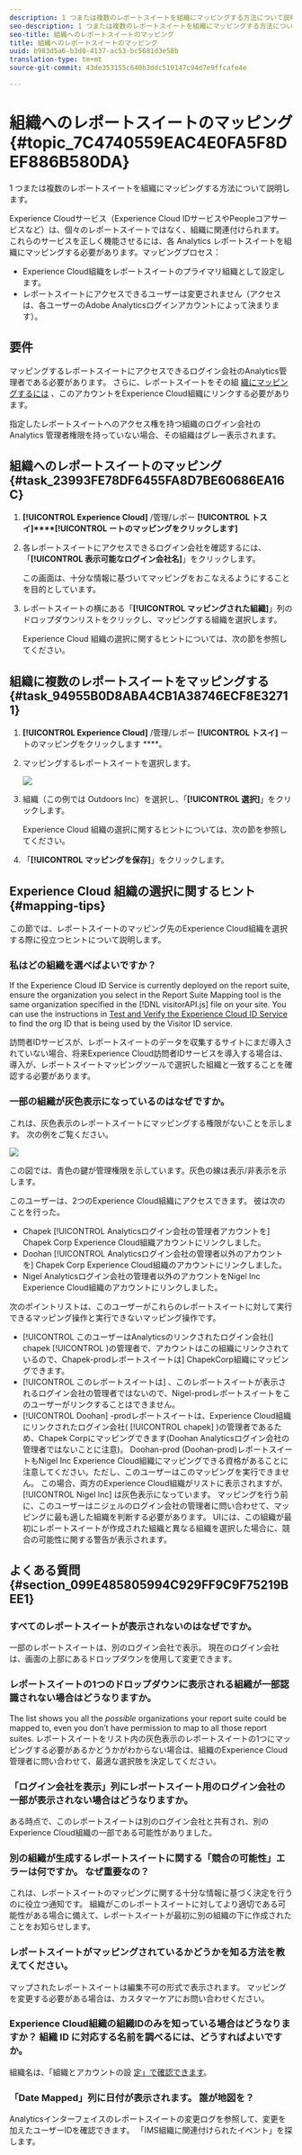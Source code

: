 ```yaml
---
description: 1 つまたは複数のレポートスイートを組織にマッピングする方法について説明します。
seo-description: 1 つまたは複数のレポートスイートを組織にマッピングする方法について説明します。
seo-title: 組織へのレポートスイートのマッピング
title: 組織へのレポートスイートのマッピング
uuid: b983d5a6-b3d0-4137-ac53-bc5681d3e58b
translation-type: tm+mt
source-git-commit: 43de353155c640b3ddc519147c94d7e9ffcafe4e

---
```



# 組織へのレポートスイートのマッピング {#topic_7C4740559EAC4E0FA5F8DEF886B580DA}

1 つまたは複数のレポートスイートを組織にマッピングする方法について説明します。

Experience Cloudサービス（Experience Cloud IDサービスやPeopleコアサービスなど）は、個々のレポートスイートではなく、組織に関連付けられます。 これらのサービスを正しく機能させるには、各 Analytics レポートスイートを組織にマッピングする必要があります。マッピングプロセス：

* Experience Cloud組織をレポートスイートのプライマリ組織として設定します。
* レポートスイートにアクセスできるユーザーは変更されません（アクセスは、各ユーザーのAdobe Analyticsログインアカウントによって決まります）。

## 要件

マッピングするレポートスイートにアクセスできるログイン会社のAnalytics管理者である必要があります。 さらに、レポートスイートをその組 [織にマッピングするには](../admin-getting-started/organizations.md#topic_C31CB834F109465A82ED57FF0563B3F1) 、このアカウントをExperience Cloud組織にリンクする必要があります。

指定したレポートスイートへのアクセス権を持つ組織のログイン会社の Analytics 管理者権限を持っていない場合、その組織はグレー表示されます。

## 組織へのレポートスイートのマッピング {#task_23993FE78DF6455FA8D7BE60686EA16C}

1. **[!UICONTROL Experience Cloud]** /管理/レポー **[!UICONTROL トスイ]****[!UICONTROL ートのマッピングをクリックします]**

1. 各レポートスイートにアクセスできるログイン会社を確認するには、「**[!UICONTROL 表示可能なログイン会社名]**」をクリックします。

   この画面は、十分な情報に基づいてマッピングをおこなえるようにすることを目的としています。

1. レポートスイートの横にある「**[!UICONTROL マッピングされた組織]**」列のドロップダウンリストをクリックし、マッピングする組織を選択します。

   Experience Cloud 組織の選択に関するヒントについては、次の節を参照してください。

## 組織に複数のレポートスイートをマッピングする{#task_94955B0D8ABA4CB1A38746ECF8E32711}

1. **[!UICONTROL Experience Cloud]** /管理/レポー **[!UICONTROL トスイ]** ートのマッピングをクリックします ****。

1. マッピングするレポートスイートを選択します。

   ![](assets/rs-mapping-multiple.png)

1. 組織（この例では Outdoors Inc）を選択し、「**[!UICONTROL 選択]**」をクリックします。

   Experience Cloud 組織の選択に関するヒントについては、次の節を参照してください。

1. 「**[!UICONTROL マッピングを保存]**」をクリックします。

## Experience Cloud 組織の選択に関するヒント {#mapping-tips}

この節では、レポートスイートのマッピング先のExperience Cloud組織を選択する際に役立つヒントについて説明します。

### 私はどの組織を選べばよいですか？

If the Experience Cloud ID Service is currently deployed on the report suite, ensure the organization you select in the Report Suite Mapping tool is the same organization specified in the [!DNL visitorAPI.js] file on your site. You can use the instructions in [Test and Verify the Experience Cloud ID Service](https://docs.adobe.com/content/help/en/id-service/using/implementation-guides/test-verify.html) to find the org ID that is being used by the Visitor ID service.

訪問者IDサービスが、レポートスイートのデータを収集するサイトにまだ導入されていない場合、将来Experience Cloud訪問者IDサービスを導入する場合は、導入が、レポートスイートマッピングツールで選択した組織と一致することを確認する必要があります。

### 一部の組織が灰色表示になっているのはなぜですか。

これは、灰色表示のレポートスイートにマッピングする権限がないことを示します。 次の例をご覧ください。


![](assets/rs-mapping.png)

この図では、青色の鍵が管理権限を示しています。灰色の線は表示/非表示を示します。

このユーザーは、2つのExperience Cloud組織にアクセスできます。 彼は次のことを行った。

* Chapek [!UICONTROL Analyticsログイン会社の管理者アカウントを] Chapek  Corp Experience Cloud組織アカウントにリンクしました。
* Doohan [!UICONTROL Analyticsログイン会社の管理者以外のアカウントを] Chapek  Corp Experience Cloud組織のアカウントにリンクしました。
* Nigel Analyticsログイン会社の管理者以外のアカウントをNigel Inc Experience Cloud組織のアカウントにリンクしました。

次のポイントリストは、このユーザーがこれらのレポートスイートに対して実行できるマッピング操作と実行できないマッピング操作です。

* [!UICONTROL このユーザーはAnalyticsのリンクされたログイン会社(] chapek [!UICONTROL )の管理者で、アカウントはこの組織にリンクされているので、Chapek-prodレポートスイートは] ChapekCorp組織にマッピングできます。
* [!UICONTROL このレポートスイートは] 、このレポートスイートが表示されるログイン会社の管理者ではないので、Nigel-prodレポートスイートをこのユーザーがリンクすることはできません。
* [!UICONTROL Doohan] -prodレポートスイートは、Experience Cloud組織にリンクされたログイン会社( [!UICONTROL chapek] )の管理者であるため、Chapek Corpにマッピングできます(Doohan Analyticsログイン会社の管理者ではないことに注意)。 Doohan-prod  (Doohan-prod)レポートスイートもNigel Inc Experience Cloud組織にマッピングできる資格があることに注意してください。ただし、このユーザーはこのマッピングを実行できません。 この場合、両方のExperience Cloud組織がリストに表示されますが、 [!UICONTROL Nigel Inc] は灰色表示になっています。 マッピングを行う前に、このユーザーはニジェルのログイン会社の管理者に問い合わせて、マッピングに最も適した組織を判断する必要があります。 UIには、この組織が最初にレポートスイートが作成された組織と異なる組織を選択した場合に、競合の可能性に関する警告が表示されます。

## よくある質問 {#section_099E485805994C929FF9C9F75219BEE1}

### すべてのレポートスイートが表示されないのはなぜですか。

一部のレポートスイートは、別のログイン会社で表示。 現在のログイン会社は、画面の上部にあるドロップダウンを使用して変更できます。

### レポートスイートの1つのドロップダウンに表示される組織が一部認識されない場合はどうなりますか。

The list shows you all the *possible* organizations your report suite could be mapped to, even you don’t have permission to map to all those report suites. レポートスイートをリスト内の灰色表示のレポートスイートの1つにマッピングする必要があるかどうかがわからない場合は、組織のExperience Cloud管理者に問い合わせて、最適な選択肢を決定してください。

### 「ログイン会社を表示」列にレポートスイート用のログイン会社の一部が表示されない場合はどうなりますか。

ある時点で、このレポートスイートは別のログイン会社と共有され、別のExperience Cloud組織の一部である可能性がありました。

### 別の組織が生成するレポートスイートに関する「競合の可能性」エラーは何ですか。 なぜ重要なの？

これは、レポートスイートのマッピングに関する十分な情報に基づく決定を行うのに役立つ通知です。 組織がこのレポートスイートに対してより適切である可能性がある場合に備えて、レポートスイートが最初に別の組織の下に作成されたことをお知らせします。

### レポートスイートがマッピングされているかどうかを知る方法を教えてください。

マップされたレポートスイートは編集不可の形式で表示されます。 マッピングを変更する必要がある場合は、カスタマーケアにお問い合わせください。

### Experience Cloud組織の組織IDのみを知っている場合はどうなりますか？ 組織 ID に対応する名前を調べるには、どうすればよいですか。

組織名は、「組織とアカウントの設 [定」で確認できます](https://docs.adobe.com/content/help/en/core-services/interface/manage-users-and-products/organizations.html)。

### 「Date Mapped」列に日付が表示されます。 誰が地図を？

Analyticsインターフェイスのレポートスイートの変更ログを参照して、変更を加えたユーザーIDを確認できます。 「IMS組織に関連付けられたイベント」を探します。
